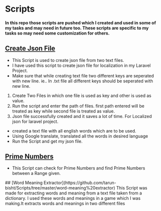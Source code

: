 # Scripts
#### In this repo those scripts are pushed which I created and used in some of my tasks and may need in future too. These scripts are specific to my tasks so may need some customization for others.

## [Create Json File](https://github.com/tarun-bisht/Scripts/tree/master/create-json)
* This Script is used to create json file from two text files.</li>
* I have used this script to create json file for localization in my Laravel Project.
* Make sure that while creating text file two different keys are seperated with new line. ie.. In .txt file all different keys should be seperated with new line. 
1. Create Two Files in which one file is used as key and other is used as value.
2. Run the script and enter the path of files. first path entered will be treated as key while second file is treated as value.
3. Json file successfully created and it saves a lot of time.
For Localized json for laravel project.
* created a text file with all english words which are to be used.
* Using Google translate, translated all the words in desired language
* Run the Script and get my json file.
## [Prime Numbers](https://github.com/tarun-bisht/Scripts/tree/master/prime%20numbers)
<ul>
<li>This Script can check for Prime Numbers and find Prime Numbers between a Range given.</li>
</ul>
## [Word Meaning Extractor](https://github.com/tarun-bisht/Scripts/tree/master/word-meaning%20extractor)
This Script was made for extracting words and meaning from a text file taken from a dictionary. I used these words and meanings in a game which I was making.It extracts words and meanings in two different files
